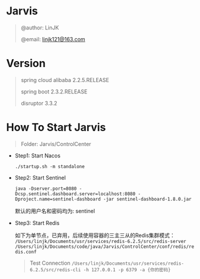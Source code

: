 # Jarvis

> @author: LinJK
>
> @email: linjk121@163.com

# Version

> spring cloud alibaba 2.2.5.RELEASE
>
> spring boot          2.3.2.RELEASE
>
> disruptor            3.3.2

# How To Start Jarvis

> Folder: Jarvis/ControlCenter

- Step1: Start Nacos

    `./startup.sh -m standalone`
    
- Step2: Start Sentinel

    `java -Dserver.port=8080 -Dcsp.sentinel.dashboard.server=localhost:8080 -Dproject.name=sentinel-dashboard -jar sentinel-dashboard-1.8.0.jar`
    
    默认的用户名和密码均为: sentinel
    
- Step3: Start Redis
    
    如下为单节点，已弃用，后续使用容器的三主三从的Redis集群模式：
    `/Users/linjk/Documents/usr/services/redis-6.2.5/src/redis-server /Users/linjk/Documents/code/java/Jarvis/ControlCenter/conf/redis/redis.conf`
    
    > Test Connection
    `/Users/linjk/Documents/usr/services/redis-6.2.5/src/redis-cli -h 127.0.0.1 -p 6379 -a {你的密码}`
    
                                                                                                                                                                                    
                                                                                                                                                                                    